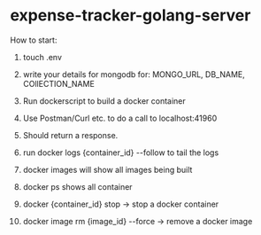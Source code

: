 # expense-tracker-golang-server
How to start:
1. touch .env
2. write your details for mongodb for: MONGO_URL, DB_NAME, COllECTION_NAME
3. Run dockerscript to build a docker container
4. Use Postman/Curl etc. to do a call to localhost:41960
5. Should return a response.

6. run docker logs {container_id} --follow to tail the logs
7. docker images will show all images being built
8. docker ps shows all container
9. docker {container_id} stop -> stop a docker container
10. docker image rm {image_id}  --force -> remove a docker image